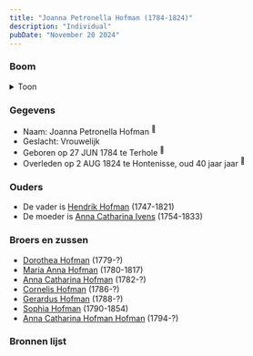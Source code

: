 ```yaml
---
title: "Joanna Petronella Hofman (1784-1824)"
description: "Individual"
pubDate: "November 20 2024"
---
```


### Boom
<details><summary>Toon</summary>

![test](https://www.plantuml.com/plantuml/svg/bPB1Rjf048Rl-nIZvD3sW0HP4nE4K83Q3HmYf90pMjiJlFLwrzfP6g68T-yOIA4zfErjDJl_p3V_p3q5vSEsDe8gRHlbLGsPogkDTrjRp9nn7e9NblWBRH2bBX1oxNE3npVMJTX1ZNM6deuX2kZHXLs3ug9gRXGHl0a0c3fVe5-LEgyi4er6jT9sF0Ofza9yWkMX5OcZuke1RU5r1G_kfLRs2XJ1lDljzcE0wqIc_NJALTzUD9fY3wDXfhBTEdCX61oEOVwuWbuSnV2vDxZfGGVYw0jNiW6j9i8B7LLROzRA5klSEwBCCHeNk8EdP0a7yOLi_mutiLR1J8LIUSsl-G-qT4OSC68wJMGYFq2KFLXC7fco7_qNsKqCQJ9bD2dXARYcuNJzlJgpZOQlM1JQRjhaBdnDPjma7XpmKiRZaQwDtfHXXyQuLqRSYvEpdSufGvpcE0TEIWwqNxTIlBTREDMQiSJWcT0OzUV6RYNyMlNVRU7n5i-jBOC8LkXBP_x54vWyVskt5Vs-BN7FHyHN_XC0)
</details>

### Gegevens
- Naam: Joanna Petronella Hofman <sup><a href="../s00057/" style="text-decoration:none" title="Doopinschrijving Joanna Petronella Hofman 28-06-1784 ">:link:</a></sup>
- Geslacht: Vrouwelijk
- Geboren op 27 JUN 1784 te Terhole <sup><a href="../s00057/" style="text-decoration:none" title="Doopinschrijving Joanna Petronella Hofman 28-06-1784 ">:link:</a></sup>
- Overleden op 2 AUG 1824 te Hontenisse, oud 40 jaar jaar <sup><a href="../s00058/" style="text-decoration:none" title="Overlijden Petronella Hofman 2-8-1824 ">:link:</a></sup>

### Ouders
- De vader is [Hendrik Hofman](../i00057/) (1747-1821)
- De moeder is [Anna Catharina Ivens](../i00058/) (1754-1833)

### Broers en zussen
- [Dorothea Hofman](../i00059/) (1779-?)
- [Maria Anna Hofman](../i00060/) (1780-1817)
- [Anna Catharina Hofman](../i00061/) (1782-?)
- [Cornelis Hofman](../i00064/) (1786-?)
- [Gerardus Hofman](../i00065/) (1788-?)
- [Sophia Hofman](../i00066/) (1790-1854)
- [Anna Catharina Hofman Hofman](../i00067/) (1794-?)

### Bronnen lijst